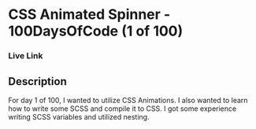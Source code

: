 # CSS Animated Spinner - 100DaysOfCode (1 of 100)

### Live Link

## Description
For day 1 of 100, I wanted to utilize CSS Animations. I also wanted to learn how to write some SCSS and compile it to CSS. I got some experience writing SCSS variables and utilized nesting. 



